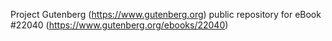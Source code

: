 Project Gutenberg (https://www.gutenberg.org) public repository for eBook #22040 (https://www.gutenberg.org/ebooks/22040)
